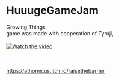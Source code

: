 # HuuugeGameJam
Growing Things<br>
game was made with cooperation of Tyruji,<br><br>
[![Watch the video](https://i.sstatic.net/Vp2cE.png)](https://youtu.be/Fm59C302S6E)



<br><br>
https://athomicus.itch.io/raisethebarrier
<br><br>
 
